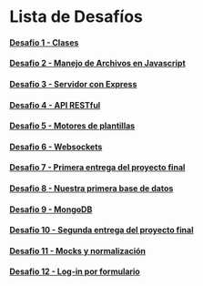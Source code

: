 # Lista de Desafíos

#### [ Desafio 1 - Clases](https://github.com/gasparjrebord/backend-class/tree/master/desafio-1#readme)

#### [ Desafio 2 - Manejo de Archivos en Javascript](https://github.com/gasparjrebord/backend-class/tree/master/desafio-2#readme)

#### [ Desafio 3 - Servidor con Express](https://github.com/gasparjrebord/backend-class/tree/master/desafio-3#readme)

#### [ Desafio 4 - API RESTful](https://github.com/gasparjrebord/backend-class/tree/master/desafio-4#readme)

#### [ Desafio 5 - Motores de plantillas](https://github.com/gasparjrebord/backend-class/tree/master/desafio-5#readme)

#### [ Desafio 6 - Websockets](https://github.com/gasparjrebord/backend-class/tree/master/desafio-6#readme)

#### [ Desafio 7 - Primera entrega del proyecto final](https://github.com/gasparjrebord/backend-class/tree/master/desafio-7#readme)

#### [ Desafio 8 - Nuestra primera base de datos](https://github.com/gasparjrebord/backend-class/tree/master/desafio-8#readme)

#### [ Desafio 9 - MongoDB](https://github.com/gasparjrebord/backend-class/tree/master/desafio-9#readme)

#### [ Desafio 10 - Segunda entrega del proyecto final](https://github.com/gasparjrebord/backend-class/tree/master/desafio-10#readme)

#### [ Desafio 11 - Mocks y normalización](https://github.com/gasparjrebord/backend-class/tree/master/desafio-11#readme)

#### [ Desafio 12 - Log-in por formulario](https://github.com/gasparjrebord/backend-class/tree/master/desafio-12#readme)
